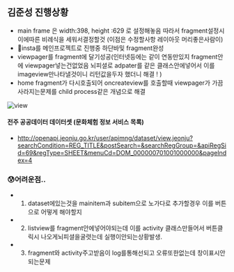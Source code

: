 ## 김준성 진행상황
- main frame 은 width:398, height :629 로 설정해놓음 따라서 fragment설정시 이에따른 비례식을 세워서결정할것 (이점은 수정할사항 레이아웃 머리좋은사람이)
- 🌱insta를 메인프로젝트로 진행중 하단바및 fragment완성
- viewpager를 fragment에 달기성공(인터넷등에는 같이 연동만있지 fragment안에 viewpager넣는건없었음 뇌피셜로 adpater를 같은 클래스안에넣어서 이를 imageview만나타낼것이니 리턴값을두자 했더니 해결 ! )
- home fragment가 다시호출되어 oncreateview를 호출할때 viewpager가 가끔사라지는문제를 child process같은 개념으로 해결 

![view](./1.gif)




#### 전주 공공데이터 데이터셋 (문화체험 정보 서비스 목록)
- http://openapi.jeonju.go.kr/user/apimng/dataset/view.jeonju?searchCondition=REG_TITLE&postSearch=&searchRegGroup=&apiRegSid=69&regType=SHEET&menuCd=DOM_000000701001000000&pageIndex=4


###  😰어려운점..
   - 1. dataset에있는것을 mainitem과 subitem으로 노가다로 추가할경우 이를 버튼으로 어떻게 해야할지
   - 2. listview를 fragment안에넣어야되는데 이를 activity 클래스만들어서 버튼클릭시 나오게뇌피셜을굴렷는데 실행이안되는상황발생. 
   - 3. fragment와 activity주고받음이 log를통해선되고 오류또한없는데 창이표시안되는문제 


